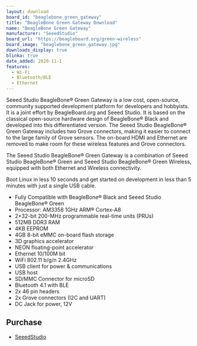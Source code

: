```yaml
---
layout: download
board_id: "beaglebone_green_gateway"
title: "BeagleBone Green Gateway Download"
name: "BeagleBone Green Gateway"
manufacturer: "SeeedStudio"
board_url: "https://beagleboard.org/green-wireless"
board_image: "beaglebone_green_gateway.jpg"
downloads_display: true
blinka: true
date_added: 2020-11-1
features:
  - Wi-Fi
  - Bluetooth/BLE
  - Ethernet
---
```


Seeed Studio BeagleBone® Green Gateway is a low cost, open-source, community supported development platform for developers and hobbyists. It is a joint effort by BeagleBoard.org and Seeed Studio. It is based on the classical open-source hardware design of BeagleBone® Black and developed into this differentiated version. The Seeed Studio BeagleBone® Green Gateway includes two Grove connectors, making it easier to connect to the large family of Grove sensors. The on-board HDMI and Ethernet are removed to make room for these wireless features and Grove connectors.

The Seeed Studio BeagleBone® Green Gateway is a combination of Seeed Studio BeagleBone® Green and Seeed Studio BeagleBone® Green Wireless, equipped with both Ethernet and Wireless connectivity.

Boot Linux in less 10 seconds and get started on development in less than 5 minutes with just a single USB cable.

- Fully Compatible with BeagleBone® Black and Seeed Studio BeagleBone® Green
- Processor: AM3358 1GHz ARM® Cortex-A8
- 2×32-bit 200-MHz programmable real-time units (PRUs)
- 512MB DDR3 RAM
- 4KB EEPROM
- 4GB 8-bit eMMC on-board flash storage
- 3D graphics accelerator
- NEON floating-point accelerator
- Ethernet 10/100M bit
- WiFi 802.11 b/g/n 2.4GHz
- USB client for power & communications
- USB host
- SD/MMC Connector for microSD
- Bluetooth 4.1 with BLE
- 2x 46 pin headers
- 2x Grove connectors (I2C and UART)
- DC Jack for power, 12V

## Purchase
* [SeeedStudio](https://www.seeedstudio.com/SeeedStudio-BeagleBone-Green-Gateway-p-4586.html)
